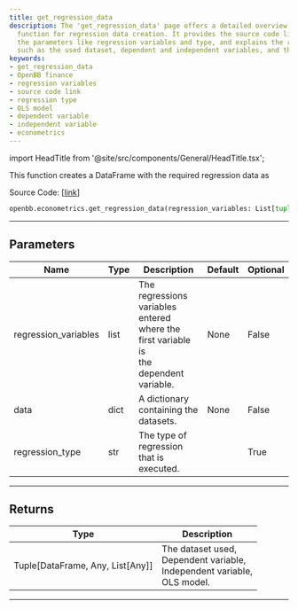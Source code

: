 ```yaml
---
title: get_regression_data
description: The 'get_regression_data' page offers a detailed overview of OpenBB finance's
  function for regression data creation. It provides the source code link, describes
  the parameters like regression variables and type, and explains the returned results,
  such as the used dataset, dependent and independent variables, and the OLS model.
keywords:
- get_regression_data
- OpenBB finance
- regression variables
- source code link
- regression type
- OLS model
- dependent variable
- independent variable
- econometrics
---
```


import HeadTitle from '@site/src/components/General/HeadTitle.tsx';

<HeadTitle title="econometrics.get_regression_data - Reference | OpenBB SDK Docs" />

This function creates a DataFrame with the required regression data as

Source Code: [[link](https://github.com/OpenBB-finance/OpenBBTerminal/tree/main/openbb_terminal/econometrics/regression_model.py#L112)]

```python
openbb.econometrics.get_regression_data(regression_variables: List[tuple], data: Dict[str, pd.DataFrame], regression_type: str = "")
```

---

## Parameters

| Name | Type | Description | Default | Optional |
| ---- | ---- | ----------- | ------- | -------- |
| regression_variables | list | The regressions variables entered where the first variable is<br/>the dependent variable. | None | False |
| data | dict | A dictionary containing the datasets. | None | False |
| regression_type | str | The type of regression that is executed. |  | True |


---

## Returns

| Type | Description |
| ---- | ----------- |
| Tuple[DataFrame, Any, List[Any]] | The dataset used,<br/>Dependent variable,<br/>Independent variable,<br/>OLS model. |
---
